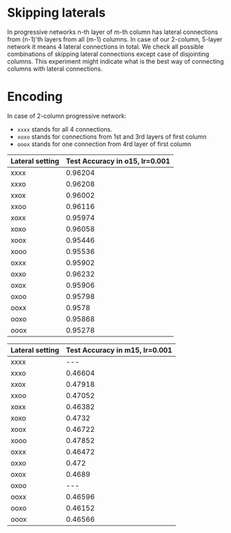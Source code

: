 # Skipping laterals

In progressive networks n-th layer of m-th column has lateral connections from (n-1)'th layers from all (m-1) columns. In case of our 2-column, 5-layer network it means 4 lateral connections in total. We check all possible combinations of skipping lateral connections except case of disjointing columns. This experiment might indicate what is the best way of connecting columns with lateral connections.

# Encoding

In case of 2-column progressive network:

- `xxxx` stands for all 4 connections.
- `xoxo` stands for connections from 1st and 3rd layers of first column
- `ooox` stands for one connection from 4rd layer of first column

Lateral setting | Test Accuracy in o15, lr=0.001
--- | ---
xxxx | 0.96204
xxxo | 0.96208
xxox | 0.96002
xxoo | 0.96116
xoxx | 0.95974
xoxo | 0.96058
xoox | 0.95446
xooo | 0.95536
oxxx | 0.95902
oxxo | 0.96232
oxox | 0.95906
oxoo | 0.95798
ooxx | 0.9578
ooxo | 0.95868
ooox | 0.95278

Lateral setting | Test Accuracy in m15, lr=0.001
--- | ---
xxxx | ---
xxxo | 0.46604
xxox | 0.47918
xxoo | 0.47052
xoxx | 0.46382
xoxo | 0.4732
xoox | 0.46722
xooo | 0.47852
oxxx | 0.46472
oxxo | 0.472
oxox | 0.4689
oxoo | ---
ooxx | 0.46596
ooxo | 0.46152
ooox | 0.46566
